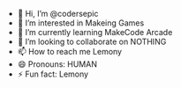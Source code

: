 - 👋 Hi, I’m @codersepic
- 👀 I’m interested in Makeing Games
- 🌱 I’m currently learning MakeCode Arcade
- 💞️ I’m looking to collaborate on NOTHING
- 📫 How to reach me Lemony
- 😄 Pronouns: HUMAN
- ⚡ Fun fact: Lemony

<!---
codersepic/codersepic is a ✨ special ✨ repository because its `README.md` (this file) appears on your GitHub profile.
You can click the Preview link to take a look at your changes.
--->
